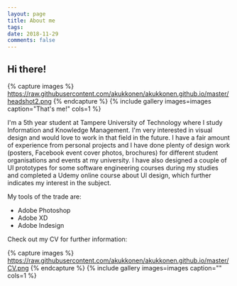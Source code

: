 ```yaml
---
layout: page
title: About me
tags:   
date: 2018-11-29
comments: false
---
```


## Hi there!

{% capture images %}
	https://raw.githubusercontent.com/akukkonen/akukkonen.github.io/master/headshot2.png
{% endcapture %}
{% include gallery images=images caption="That's me!" cols=1 %}   

I'm a 5th year student at Tampere University of Technology where I study Information and Knowledge Management. I'm very interested in visual design and would love to work in that field in the future. I have a fair amount of experience from personal projects and I have done plenty of design work (posters, Facebook event cover photos, brochures) for different student organisations and events at my university. I have also designed a couple of UI prototypes for some software engineering  courses during my studies and completed a Udemy online course about UI design, which further indicates my interest in the subject.

My tools of the trade are:
* Adobe Photoshop
* Adobe XD
* Adobe Indesign

Check out my CV for further information:

{% capture images %}
	https://raw.githubusercontent.com/akukkonen/akukkonen.github.io/master/CV.png
{% endcapture %}
{% include gallery images=images caption="" cols=1 %}   

